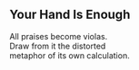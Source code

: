 Your Hand Is Enough
-------------------
All praises become violas.  
Draw from it the distorted  
metaphor of its own calculation.  
